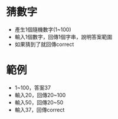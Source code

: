 # 猜數字
* 產生1個隨機數字(1~100)
* 輸入1個數字，回傳1個字串，說明答案範圍
* 如果猜到了就回傳correct

# 範例
* 1~100，答案37
* 輸入20，回傳20~100
* 輸入50，回傳20~50
* 輸入37，回傳correct